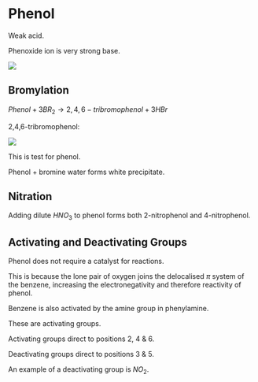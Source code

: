 # Phenol

Weak acid.

Phenoxide ion is very strong base.

![](Phenol.md.1715.png)

## Bromylation

$Phenol + 3BR_2 \rightarrow 2,4,6-tribromophenol + 3HBr$

2,4,6-tribromophenol:

![](Phenol.md.8637.png)

This is test for phenol.

Phenol + bromine water forms white precipitate.

## Nitration

Adding dilute $HNO_3$ to phenol forms both 2-nitrophenol and 4-nitrophenol.

## Activating and Deactivating Groups

Phenol does not require a catalyst for reactions.

This is because the lone pair of oxygen joins the delocalised $\pi$ system of the benzene, increasing the electronegativity and therefore reactivity of phenol.

Benzene is also activated by the amine group in phenylamine.

These are activating groups.

Activating groups direct to positions 2, 4 & 6.

Deactivating groups direct to positions 3 & 5.

An example of a deactivating group is $NO_2$.
